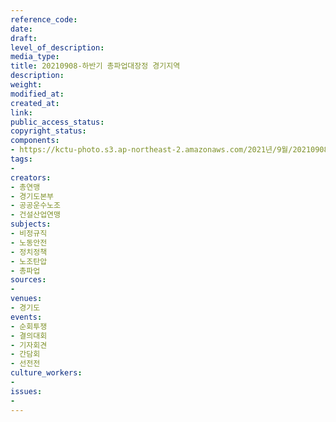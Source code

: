 ```yaml
---
reference_code: 
date: 
draft: 
level_of_description: 
media_type: 
title: 20210908-하반기 총파업대장정 경기지역
description: 
weight: 
modified_at: 
created_at: 
link: 
public_access_status: 
copyright_status: 
components:
- https://kctu-photo.s3.ap-northeast-2.amazonaws.com/2021년/9월/20210908-하반기+총파업대장정+경기지역/404078_61542_4526.jpg
tags:
- 
creators:
- 총연맹
- 경기도본부
- 공공운수노조
- 건설산업연맹
subjects:
- 비정규직
- 노동안전
- 정치정책
- 노조탄압
- 총파업
sources:
- 
venues:
- 경기도
events:
- 순회투쟁
- 결의대회
- 기자회견
- 간담회
- 선전전
culture_workers:
- 
issues:
- 
---
```

